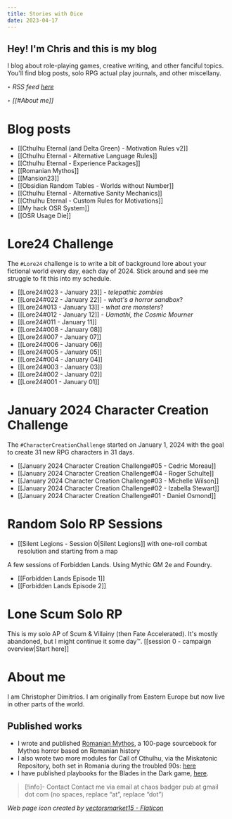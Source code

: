 ```yaml
---
title: Stories with Dice
date: 2023-04-17
---
```

## Hey! I'm Chris and this is my blog

I blog about role-playing games, creative writing, and other fanciful topics. You'll find blog posts, solo RPG actual play journals, and other miscellany.

‣ *RSS feed [here](index.xml)*

‣ *[[#About me]]*

# Blog posts

- [[Cthulhu Eternal (and Delta Green) - Motivation Rules v2]]
- [[Cthulhu Eternal - Alternative Language Rules]]
- [[Cthulhu Eternal - Experience Packages]]
- [[Romanian Mythos]]
- [[Mansion23]]
- [[Obsidian Random Tables - Worlds without Number]]
- [[Cthulhu Eternal - Alternative Sanity Mechanics]]
- [[Cthulhu Eternal - Custom Rules for Motivations]]
- [[My hack OSR System]]
- [[OSR Usage Die]]

# Lore24 Challenge

The `#Lore24` challenge is to write a bit of background lore about your fictional world every day, each day of 2024. Stick around and see me struggle to fit this into my schedule.

- [[Lore24#023 - January 23]] - *telepathic zombies*
- [[Lore24#022 - January 22]] - *what's a horror sandbox*?
- [[Lore24#013 - January 13]] - *what are monsters*?
- [[Lore24#012 - January 12]] - *Uamathi, the Cosmic Mourner*
- [[Lore24#011 - January 11]]
- [[Lore24#008 - January 08]]
- [[Lore24#007 - January 07]]
- [[Lore24#006 - January 06]]
- [[Lore24#005 - January 05]]
- [[Lore24#004 - January 04]]
- [[Lore24#003 - January 03]]
- [[Lore24#002 - January 02]]
- [[Lore24#001 - January 01]]

# January 2024 Character Creation Challenge

The `#CharacterCreationChallenge` started on January 1, 2024 with the goal to create 31 new RPG characters in 31 days. 

- [[January 2024 Character Creation Challenge#05 - Cedric Moreau]]
- [[January 2024 Character Creation Challenge#04 - Roger Schulte]]
- [[January 2024 Character Creation Challenge#03 - Michelle Wilson]]
- [[January 2024 Character Creation Challenge#02 - Izabella Stewart]]
- [[January 2024 Character Creation Challenge#01 - Daniel Osmond]]


# Random Solo RP Sessions

- [[Silent Legions - Session 0|Silent Legions]] with one-roll combat resolution and starting from a map
 
A few sessions of Forbidden Lands. Using Mythic GM 2e and Foundry.

- [[Forbidden Lands Episode 1]]
- [[Forbidden Lands Episode 2]]

# Lone Scum Solo RP

This is my solo AP of Scum & Villainy (then Fate Accelerated). It's mostly abandoned, but I might continue it some day™️. [[session 0 - campaign overview|Start here]]

# About me

I am Christopher Dimitrios. I am originally from Eastern Europe but now live in other parts of the world.

## Published works

- I wrote and published [Romanian Mythos](https://www.drivethrurpg.com/product/454061/Romanian-Mythos--Sourcebook-of-Horrors-for-Lovecraftian-RPGs?affiliate_id=1026766), a 100-page sourcebook for Mythos horror based on Romanian history
- I also wrote two more modules for Call of Cthulhu, via the Miskatonic Repository, both set in Romania during the troubled 90s: [here](https://www.drivethrurpg.com/browse.php?author=Christopher+Dimitrios&affiliate_id=1026766)
- I have published playbooks for the Blades in the Dark game, [here](https://chaosbadger.itch.io/).

> [!info]- Contact
> Contact me via email at chaos badger pub at gmail dot com (no spaces, replace “at”, replace “dot”)

*Web page icon created by <a href="https://www.flaticon.com/free-icons/dice" title="dice icons">vectorsmarket15 - Flaticon</a>*
